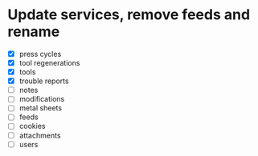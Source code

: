 # Update services, remove feeds and rename

- [x] press cycles
- [x] tool regenerations
- [x] tools
- [x] trouble reports
- [ ] notes
- [ ] modifications
- [ ] metal sheets
- [ ] feeds
- [ ] cookies
- [ ] attachments
- [ ] users
